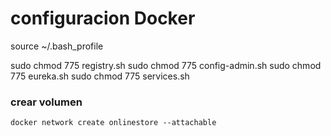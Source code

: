 # configuracion Docker


source ~/.bash_profile


sudo chmod 775 registry.sh
sudo chmod 775 config-admin.sh
sudo chmod 775 eureka.sh
sudo chmod 775 services.sh

### crear volumen

    docker network create onlinestore --attachable 
